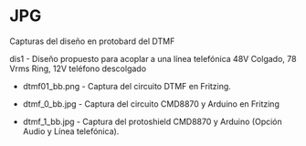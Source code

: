 # JPG

Capturas del diseño en protobard del DTMF

dis1 - Diseño propuesto para acoplar a una línea telefónica 48V Colgado, 78 Vrms Ring, 12V teléfono descolgado

  - dtmf01_bb.png - Captura del circuito DTMF en Fritzing.
  
  - dtmf_0_bb.jpg - Captura del circuito CMD8870 y Arduino en Fritzing
  
  - dtmf_1_bb.jpg - Captura del protoshield CMD8870 y Arduino (Opción Audio y Línea telefónica).
